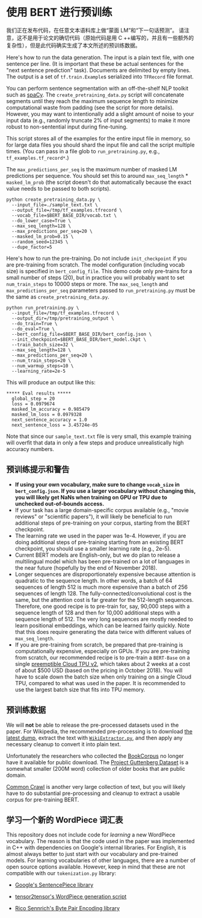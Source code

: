 # 使用 BERT 进行预训练

我们正在发布代码，在任意文本语料库上做“蒙面 LM”和“下一句话预测”。
请注意，这不是用于论文的确切代码（原始代码是用 C ++编写的，并且有一些额外的复杂性），但是此代码确实生成了本文所述的预训练数据。

Here's how to run the data generation.
The input is a plain text file, with one sentence per line.
(It is important that these be actual sentences for the "next sentence prediction" task).
Documents are delimited by empty lines.
The output is a set of `tf.train.Example`s serialized into `TFRecord` file format.

You can perform sentence segmentation with an off-the-shelf NLP toolkit such as [spaCy](https://spacy.io/).
The `create_pretraining_data.py` script will concatenate segments until they reach the maximum sequence length to minimize computational waste from padding (see the script for more details).
However, you may want to intentionally add a slight amount of noise to your input data (e.g., randomly truncate 2% of input segments) to make it more robust to non-sentential input during fine-tuning.

This script stores all of the examples for the entire input file in memory, so for large data files you should shard the input file and call the script multiple times.
(You can pass in a file glob to `run_pretraining.py`, e.g., `tf_examples.tf_record*`.)

The `max_predictions_per_seq` is the maximum number of masked LM predictions per sequence.
You should set this to around `max_seq_length` \* `masked_lm_prob` (the script doesn't do that automatically because the exact value needs to be passed to both scripts).

```shell
python create_pretraining_data.py \
  --input_file=./sample_text.txt \
  --output_file=/tmp/tf_examples.tfrecord \
  --vocab_file=$BERT_BASE_DIR/vocab.txt \
  --do_lower_case=True \
  --max_seq_length=128 \
  --max_predictions_per_seq=20 \
  --masked_lm_prob=0.15 \
  --random_seed=12345 \
  --dupe_factor=5
```

Here's how to run the pre-training.
Do not include `init_checkpoint` if you are pre-training from scratch.
The model configuration (including vocab size) is specified in `bert_config_file`.
This demo code only pre-trains for a small number of steps (20), but in practice you will probably want to set `num_train_steps` to 10000 steps or more.
The `max_seq_length` and `max_predictions_per_seq` parameters passed to `run_pretraining.py` must be the same as `create_pretraining_data.py`.

```shell
python run_pretraining.py \
  --input_file=/tmp/tf_examples.tfrecord \
  --output_dir=/tmp/pretraining_output \
  --do_train=True \
  --do_eval=True \
  --bert_config_file=$BERT_BASE_DIR/bert_config.json \
  --init_checkpoint=$BERT_BASE_DIR/bert_model.ckpt \
  --train_batch_size=32 \
  --max_seq_length=128 \
  --max_predictions_per_seq=20 \
  --num_train_steps=20 \
  --num_warmup_steps=10 \
  --learning_rate=2e-5
```

This will produce an output like this:

```
***** Eval results *****
  global_step = 20
  loss = 0.0979674
  masked_lm_accuracy = 0.985479
  masked_lm_loss = 0.0979328
  next_sentence_accuracy = 1.0
  next_sentence_loss = 3.45724e-05
```

Note that since our `sample_text.txt` file is very small, this example training will overfit that data in only a few steps and produce unrealistically high accuracy numbers.

## 预训练提示和警告

- **If using your own vocabulary, make sure to change `vocab_size` in `bert_config.json`.
  If you use a larger vocabulary without changing this, you will likely get NaNs when training on GPU or TPU due to unchecked out-of-bounds access.**
- If your task has a large domain-specific corpus available (e.g., "movie reviews" or "scientific papers"), it will likely be beneficial to run additional steps of pre-training on your corpus, starting from the BERT checkpoint.
- The learning rate we used in the paper was 1e-4.
  However, if you are doing additional steps of pre-training starting from an existing BERT checkpoint, you should use a smaller learning rate (e.g., 2e-5).
- Current BERT models are English-only, but we do plan to release a multilingual model which has been pre-trained on a lot of languages in the near future (hopefully by the end of November 2018).
- Longer sequences are disproportionately expensive because attention is quadratic to the sequence length.
  In other words, a batch of 64 sequences of length 512 is much more expensive than a batch of 256 sequences of
  length 128.
  The fully-connected/convolutional cost is the same, but the attention cost is far greater for the 512-length sequences.
  Therefore, one good recipe is to pre-train for, say, 90,000 steps with a sequence length of 128 and then for 10,000 additional steps with a sequence length of 512.
  The very long sequences are mostly needed to learn positional embeddings, which can be learned fairly quickly.
  Note that this does require generating the data twice with different values of `max_seq_length`.
- If you are pre-training from scratch, be prepared that pre-training is computationally expensive, especially on GPUs.
  If you are pre-training from scratch, our recommended recipe is to pre-train a `BERT-Base` on a single
  [preemptible Cloud TPU v2](https://cloud.google.com/tpu/docs/pricing), which takes about 2 weeks at a cost of about \$500 USD (based on the pricing in October 2018).
  You will have to scale down the batch size when only training on a single Cloud TPU, compared to what was used in the paper.
  It is recommended to use the largest batch size that fits into TPU memory.

## 预训练数据

We will **not** be able to release the pre-processed datasets used in the paper.
For Wikipedia, the recommended pre-processing is to download
[the latest dump](https://dumps.wikimedia.org/enwiki/latest/enwiki-latest-pages-articles.xml.bz2), extract the text with [`WikiExtractor.py`](https://github.com/attardi/wikiextractor), and then apply any necessary cleanup to convert it into plain text.

Unfortunately the researchers who collected the [BookCorpus](http://yknzhu.wixsite.com/mbweb) no longer have it available for public download.
The [Project Guttenberg Dataset](https://web.eecs.umich.edu/~lahiri/gutenberg_dataset.html) is a somewhat smaller (200M word) collection of older books that are public domain.

[Common Crawl](http://commoncrawl.org/) is another very large collection of text, but you will likely have to do substantial pre-processing and cleanup to extract a usable corpus for pre-training BERT.

## 学习一个新的 WordPiece 词汇表

This repository does not include code for _learning_ a new WordPiece vocabulary.
The reason is that the code used in the paper was implemented in C++ with dependencies on Google's internal libraries.
For English, it is almost always better to just start with our vocabulary and pre-trained models.
For learning vocabularies of other languages, there are a number of open source options available.
However, keep in mind that these are not compatible with our `tokenization.py` library:

- [Google's SentencePiece library](https://github.com/google/sentencepiece)

- [tensor2tensor's WordPiece generation script](https://github.com/tensorflow/tensor2tensor/blob/master/tensor2tensor/data_generators/text_encoder_build_subword.py)

- [Rico Sennrich's Byte Pair Encoding library](https://github.com/rsennrich/subword-nmt)
